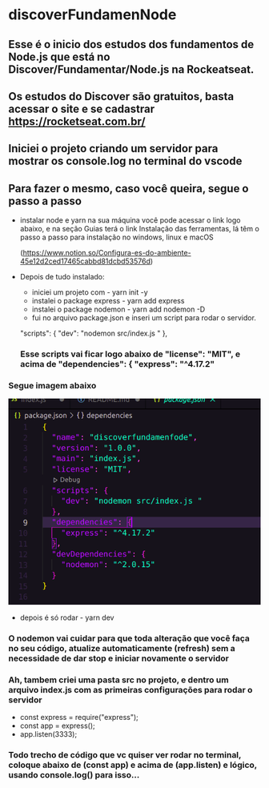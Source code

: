 # discoverFundamenNode

## Esse é o inicio dos estudos dos fundamentos de Node.js que está no Discover/Fundamentar/Node.js na Rockeatseat.
## Os estudos do Discover são gratuitos, basta acessar o site e se cadastrar https://rocketseat.com.br/


## Iniciei o projeto criando um servidor para mostrar os console.log no terminal do vscode
## Para fazer o mesmo, caso você queira, segue o passo a passo

- instalar node e yarn na sua máquina
    você pode acessar o link logo abaixo, e na seção Guias terá o link Instalação das ferramentas, lá têm o passo a passo para instalação 
    no windows, linux e macOS

    (https://www.notion.so/Configura-es-do-ambiente-45e12d2ced17465cabbd81dcbd53576d)

- Depois de tudo instalado:
    - iniciei um projeto com - yarn init -y
    - instalei o package express - yarn add express
    - instalei o package nodemon - yarn add nodemon -D
    - fui no arquivo package.json e inseri um script para rodar o servidor.

    "scripts": {
    "dev": "nodemon src/index.js "
  },

  ### Esse scripts vai ficar logo abaixo de "license": "MIT", e acima de   "dependencies": {     "express": "^4.17.2"

### Segue imagem abaixo

<div align="center">
<img src="https://github.com/jonatasolialmeida/discoverFundamenNode/blob/master/images/json.png"/>
</div>

  - depois é só rodar - yarn dev

  ### O nodemon vai cuidar para que toda alteração que você faça no seu código, atualize automaticamente (refresh) sem a necessidade de dar stop e iniciar novamente o servidor

  ### Ah, tambem criei uma pasta src no projeto, e dentro um arquivo index.js com as primeiras configurações para rodar o servidor

  - const express = require("express");
  - const app = express();
  - app.listen(3333);

  ### Todo trecho de código que vc quiser ver rodar no terminal, coloque abaixo de (const app) e acima de (app.listen) e lógico, usando console.log() para isso...
